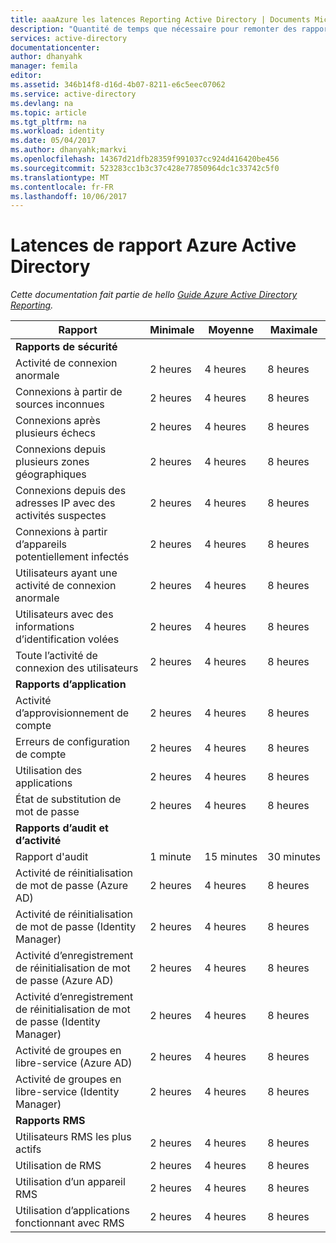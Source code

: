 ```yaml
---
title: aaaAzure les latences Reporting Active Directory | Documents Microsoft
description: "Quantité de temps que nécessaire pour remonter des rapports tooshow d’événements dans votre répertoire Azure Active Directory."
services: active-directory
documentationcenter: 
author: dhanyahk
manager: femila
editor: 
ms.assetid: 346b14f8-d16d-4b07-8211-e6c5eec07062
ms.service: active-directory
ms.devlang: na
ms.topic: article
ms.tgt_pltfrm: na
ms.workload: identity
ms.date: 05/04/2017
ms.author: dhanyahk;markvi
ms.openlocfilehash: 14367d21dfb28359f991037cc924d416420be456
ms.sourcegitcommit: 523283cc1b3c37c428e77850964dc1c33742c5f0
ms.translationtype: MT
ms.contentlocale: fr-FR
ms.lasthandoff: 10/06/2017
---
```

# <a name="azure-active-directory-report-latencies"></a>Latences de rapport Azure Active Directory
*Cette documentation fait partie de hello [Guide Azure Active Directory Reporting](active-directory-reporting-guide.md).*

| Rapport | Minimale | Moyenne | Maximale |
| --- | --- | --- | --- |
| **Rapports de sécurité** | | | |
| Activité de connexion anormale |2 heures |4 heures |8 heures |
| Connexions à partir de sources inconnues |2 heures |4 heures |8 heures |
| Connexions après plusieurs échecs |2 heures |4 heures |8 heures |
| Connexions depuis plusieurs zones géographiques |2 heures |4 heures |8 heures |
| Connexions depuis des adresses IP avec des activités suspectes |2 heures |4 heures |8 heures |
| Connexions à partir d’appareils potentiellement infectés |2 heures |4 heures |8 heures |
| Utilisateurs ayant une activité de connexion anormale |2 heures |4 heures |8 heures |
| Utilisateurs avec des informations d’identification volées |2 heures |4 heures |8 heures |
| Toute l’activité de connexion des utilisateurs |2 heures |4 heures |8 heures |
| **Rapports d’application** | | | |
| Activité d’approvisionnement de compte |2 heures |4 heures |8 heures |
| Erreurs de configuration de compte |2 heures |4 heures |8 heures |
| Utilisation des applications |2 heures |4 heures |8 heures |
| État de substitution de mot de passe |2 heures |4 heures |8 heures |
| **Rapports d’audit et d’activité** | | | |
| Rapport d'audit |1 minute |15 minutes |30 minutes |
| Activité de réinitialisation de mot de passe (Azure AD) |2 heures |4 heures |8 heures |
| Activité de réinitialisation de mot de passe (Identity Manager) |2 heures |4 heures |8 heures |
| Activité d’enregistrement de réinitialisation de mot de passe (Azure AD) |2 heures |4 heures |8 heures |
| Activité d’enregistrement de réinitialisation de mot de passe (Identity Manager) |2 heures |4 heures |8 heures |
| Activité de groupes en libre-service (Azure AD) |2 heures |4 heures |8 heures |
| Activité de groupes en libre-service (Identity Manager) |2 heures |4 heures |8 heures |
| **Rapports RMS** | | | |
| Utilisateurs RMS les plus actifs |2 heures |4 heures |8 heures |
| Utilisation de RMS |2 heures |4 heures |8 heures |
| Utilisation d’un appareil RMS |2 heures |4 heures |8 heures |
| Utilisation d’applications fonctionnant avec RMS |2 heures |4 heures |8 heures |

